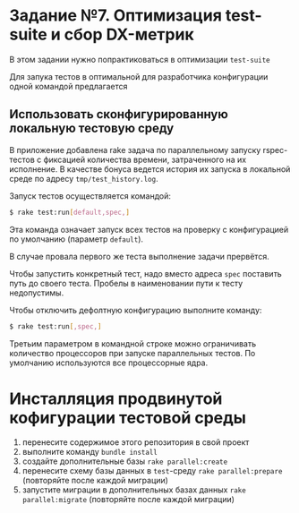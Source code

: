 # Задание №7. Оптимизация test-suite и сбор DX-метрик
В этом задании нужно попрактиковаться в оптимизации `test-suite`

Для запука тестов в оптимальной для разработчика конфигурации одной командой предлагается
## Использовать сконфигурированную локальную тестовую среду

В приложение добавлена rake задача по параллельному запуску rspec-тестов с фиксацией количества времени, затраченного на их исполнение.
В качестве бонуса ведется история их запуска в локальной среде по адресу `tmp/test_history.log`. 

Запуск тестов осуществляется командой:
```bash
$ rake test:run[default,spec,]
```
Эта команда означает запуск всех тестов на проверку с конфигурацией по умолчанию (параметр `default`).

В случае провала первого же теста выполнение задачи прервётся.

Чтобы запустить конкретный тест, надо вместо адреса `spec` поставить путь до своего теста. Пробелы в наименовании пути к тесту недопустимы.

Чтобы отключить дефолтную конфигурацию выполните команду:
```bash
$ rake test:run[,spec,]
```

Третьим параметром в командной строке можно ограничивать количество процессоров при запуске параллельных тестов. По умолчанию используются все процессорные ядра.  

# Инсталляция продвинутой кофигурации тестовой среды

1. перенесите содержимое этого репозитория в свой проект
2. выполните команду `bundle install`
3. создайте дополнительные базы `rake parallel:create`
4. перенесите схему базы данных в `test`-среду `rake parallel:prepare`  (повторяйте после каждой миграции)
5. запустите миграции в дополнительных базах данных `rake parallel:migrate` (повторяйте после каждой миграции)

